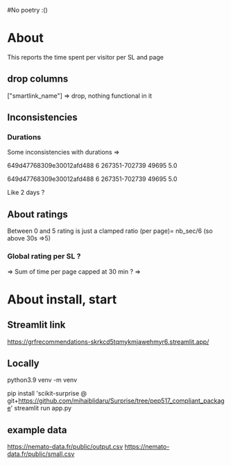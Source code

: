 #No poetry :()

# About
This reports the time spent per visitor per SL and page

## drop columns
["smartlink_name"] => drop, nothing functional in it

## Inconsistencies

### Durations
Some inconsistencies with durations => 

649d47768309e30012afd488	6	267351-702739	49695	5.0

649d47768309e30012afd488	6	267351-702739	49695	5.0

Like 2 days ?


## About ratings
Between 0 and 5 rating is just a clamped ratio (per page)= nb_sec/6 (so above 30s =>5) 


### Global rating per SL ?
=> Sum of time per page capped at 30 min ?
=> 

# About install, start

## Streamlit link
<https://grfrecommendations-skrkcd5tqmykmjawehmyr6.streamlit.app/>

## Locally
python3.9 venv -m venv

pip install 'scikit-surprise @ git+https://github.com/mihaiblidaru/Surprise/tree/pep517_compliant_package'
streamlit run app.py


## example data
https://nemato-data.fr/public/output.csv
https://nemato-data.fr/public/small.csv
